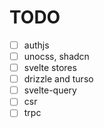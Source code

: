 # TODO

- [ ] authjs
- [ ] unocss, shadcn
- [ ] svelte stores
- [ ] drizzle and turso
- [ ] svelte-query
- [ ] csr
- [ ] trpc
